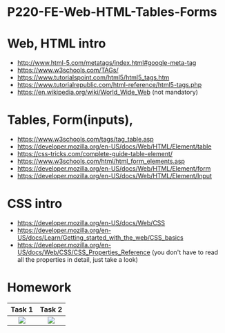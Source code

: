 # P220-FE-Web-HTML-Tables-Forms

# Web, HTML intro
* http://www.html-5.com/metatags/index.html#google-meta-tag
* https://www.w3schools.com/TAGs/
* https://www.tutorialspoint.com/html5/html5_tags.htm
* https://www.tutorialrepublic.com/html-reference/html5-tags.php
* https://en.wikipedia.org/wiki/World_Wide_Web (not mandatory)

# Tables, Form(inputs), 
* https://www.w3schools.com/tags/tag_table.asp
* https://developer.mozilla.org/en-US/docs/Web/HTML/Element/table
* https://css-tricks.com/complete-guide-table-element/
* https://www.w3schools.com/html/html_form_elements.asp
* https://developer.mozilla.org/en-US/docs/Web/HTML/Element/form
* https://developer.mozilla.org/en-US/docs/Web/HTML/Element/Input

# CSS intro
* https://developer.mozilla.org/en-US/docs/Web/CSS
* https://developer.mozilla.org/en-US/docs/Learn/Getting_started_with_the_web/CSS_basics
* https://developer.mozilla.org/en-US/docs/Web/CSS/CSS_Properties_Reference (you don't have to read all the properties in detail, just take a look)

# Homework
Task 1             |  Task 2
:-------------------------:|:-------------------------:
![](https://wpbtips.files.wordpress.com/2013/04/greentable.png?w=419)  |  ![](https://i.pinimg.com/originals/8a/53/b1/8a53b1884d1c13393fe8f5ca19a27452.png)
